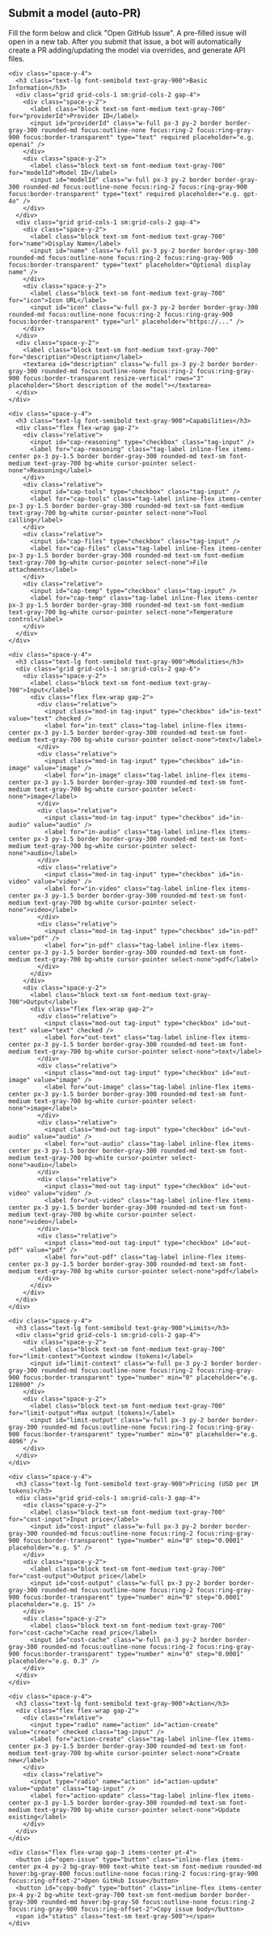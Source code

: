 ## Submit a model (auto-PR)

Fill the form below and click "Open GitHub Issue". A pre-filled issue will open
in a new tab. After you submit that issue, a bot will automatically create a PR
adding/updating the model via overrides, and generate API files.

<script src="https://cdn.tailwindcss.com"></script>
<style>
  .tag-input { position: absolute; opacity: 0; pointer-events: none; }
  .tag-label { transition: none; }
  .tag-input:checked + .tag-label { @apply bg-gray-900 text-white border-gray-900; }
</style>

<div id="model-submit" data-repo="basellm/llm-metadata">
  <form onsubmit="return false" class="max-w-4xl mx-auto bg-white border border-gray-200 rounded-lg p-6 space-y-8">
    
    <div class="space-y-4">
      <h3 class="text-lg font-semibold text-gray-900">Basic Information</h3>
      <div class="grid grid-cols-1 sm:grid-cols-2 gap-4">
        <div class="space-y-2">
          <label class="block text-sm font-medium text-gray-700" for="providerId">Provider ID</label>
          <input id="providerId" class="w-full px-3 py-2 border border-gray-300 rounded-md focus:outline-none focus:ring-2 focus:ring-gray-900 focus:border-transparent" type="text" required placeholder="e.g. openai" />
        </div>
        <div class="space-y-2">
          <label class="block text-sm font-medium text-gray-700" for="modelId">Model ID</label>
          <input id="modelId" class="w-full px-3 py-2 border border-gray-300 rounded-md focus:outline-none focus:ring-2 focus:ring-gray-900 focus:border-transparent" type="text" required placeholder="e.g. gpt-4o" />
        </div>
      </div>
      <div class="grid grid-cols-1 sm:grid-cols-2 gap-4">
        <div class="space-y-2">
          <label class="block text-sm font-medium text-gray-700" for="name">Display Name</label>
          <input id="name" class="w-full px-3 py-2 border border-gray-300 rounded-md focus:outline-none focus:ring-2 focus:ring-gray-900 focus:border-transparent" type="text" placeholder="Optional display name" />
        </div>
        <div class="space-y-2">
          <label class="block text-sm font-medium text-gray-700" for="icon">Icon URL</label>
          <input id="icon" class="w-full px-3 py-2 border border-gray-300 rounded-md focus:outline-none focus:ring-2 focus:ring-gray-900 focus:border-transparent" type="url" placeholder="https://..." />
        </div>
      </div>
      <div class="space-y-2">
        <label class="block text-sm font-medium text-gray-700" for="description">Description</label>
        <textarea id="description" class="w-full px-3 py-2 border border-gray-300 rounded-md focus:outline-none focus:ring-2 focus:ring-gray-900 focus:border-transparent resize-vertical" rows="3" placeholder="Short description of the model"></textarea>
      </div>
    </div>

    <div class="space-y-4">
      <h3 class="text-lg font-semibold text-gray-900">Capabilities</h3>
      <div class="flex flex-wrap gap-2">
        <div class="relative">
          <input id="cap-reasoning" type="checkbox" class="tag-input" />
          <label for="cap-reasoning" class="tag-label inline-flex items-center px-3 py-1.5 border border-gray-300 rounded-md text-sm font-medium text-gray-700 bg-white cursor-pointer select-none">Reasoning</label>
        </div>
        <div class="relative">
          <input id="cap-tools" type="checkbox" class="tag-input" />
          <label for="cap-tools" class="tag-label inline-flex items-center px-3 py-1.5 border border-gray-300 rounded-md text-sm font-medium text-gray-700 bg-white cursor-pointer select-none">Tool calling</label>
        </div>
        <div class="relative">
          <input id="cap-files" type="checkbox" class="tag-input" />
          <label for="cap-files" class="tag-label inline-flex items-center px-3 py-1.5 border border-gray-300 rounded-md text-sm font-medium text-gray-700 bg-white cursor-pointer select-none">File attachments</label>
        </div>
        <div class="relative">
          <input id="cap-temp" type="checkbox" class="tag-input" />
          <label for="cap-temp" class="tag-label inline-flex items-center px-3 py-1.5 border border-gray-300 rounded-md text-sm font-medium text-gray-700 bg-white cursor-pointer select-none">Temperature control</label>
        </div>
      </div>
    </div>

    <div class="space-y-4">
      <h3 class="text-lg font-semibold text-gray-900">Modalities</h3>
      <div class="grid grid-cols-1 sm:grid-cols-2 gap-6">
        <div class="space-y-2">
          <label class="block text-sm font-medium text-gray-700">Input</label>
          <div class="flex flex-wrap gap-2">
            <div class="relative">
              <input class="mod-in tag-input" type="checkbox" id="in-text" value="text" checked />
              <label for="in-text" class="tag-label inline-flex items-center px-3 py-1.5 border border-gray-300 rounded-md text-sm font-medium text-gray-700 bg-white cursor-pointer select-none">text</label>
            </div>
            <div class="relative">
              <input class="mod-in tag-input" type="checkbox" id="in-image" value="image" />
              <label for="in-image" class="tag-label inline-flex items-center px-3 py-1.5 border border-gray-300 rounded-md text-sm font-medium text-gray-700 bg-white cursor-pointer select-none">image</label>
            </div>
            <div class="relative">
              <input class="mod-in tag-input" type="checkbox" id="in-audio" value="audio" />
              <label for="in-audio" class="tag-label inline-flex items-center px-3 py-1.5 border border-gray-300 rounded-md text-sm font-medium text-gray-700 bg-white cursor-pointer select-none">audio</label>
            </div>
            <div class="relative">
              <input class="mod-in tag-input" type="checkbox" id="in-video" value="video" />
              <label for="in-video" class="tag-label inline-flex items-center px-3 py-1.5 border border-gray-300 rounded-md text-sm font-medium text-gray-700 bg-white cursor-pointer select-none">video</label>
            </div>
            <div class="relative">
              <input class="mod-in tag-input" type="checkbox" id="in-pdf" value="pdf" />
              <label for="in-pdf" class="tag-label inline-flex items-center px-3 py-1.5 border border-gray-300 rounded-md text-sm font-medium text-gray-700 bg-white cursor-pointer select-none">pdf</label>
            </div>
          </div>
        </div>
        <div class="space-y-2">
          <label class="block text-sm font-medium text-gray-700">Output</label>
          <div class="flex flex-wrap gap-2">
            <div class="relative">
              <input class="mod-out tag-input" type="checkbox" id="out-text" value="text" checked />
              <label for="out-text" class="tag-label inline-flex items-center px-3 py-1.5 border border-gray-300 rounded-md text-sm font-medium text-gray-700 bg-white cursor-pointer select-none">text</label>
            </div>
            <div class="relative">
              <input class="mod-out tag-input" type="checkbox" id="out-image" value="image" />
              <label for="out-image" class="tag-label inline-flex items-center px-3 py-1.5 border border-gray-300 rounded-md text-sm font-medium text-gray-700 bg-white cursor-pointer select-none">image</label>
            </div>
            <div class="relative">
              <input class="mod-out tag-input" type="checkbox" id="out-audio" value="audio" />
              <label for="out-audio" class="tag-label inline-flex items-center px-3 py-1.5 border border-gray-300 rounded-md text-sm font-medium text-gray-700 bg-white cursor-pointer select-none">audio</label>
            </div>
            <div class="relative">
              <input class="mod-out tag-input" type="checkbox" id="out-video" value="video" />
              <label for="out-video" class="tag-label inline-flex items-center px-3 py-1.5 border border-gray-300 rounded-md text-sm font-medium text-gray-700 bg-white cursor-pointer select-none">video</label>
            </div>
            <div class="relative">
              <input class="mod-out tag-input" type="checkbox" id="out-pdf" value="pdf" />
              <label for="out-pdf" class="tag-label inline-flex items-center px-3 py-1.5 border border-gray-300 rounded-md text-sm font-medium text-gray-700 bg-white cursor-pointer select-none">pdf</label>
            </div>
          </div>
        </div>
      </div>
    </div>

    <div class="space-y-4">
      <h3 class="text-lg font-semibold text-gray-900">Limits</h3>
      <div class="grid grid-cols-1 sm:grid-cols-2 gap-4">
        <div class="space-y-2">
          <label class="block text-sm font-medium text-gray-700" for="limit-context">Context window (tokens)</label>
          <input id="limit-context" class="w-full px-3 py-2 border border-gray-300 rounded-md focus:outline-none focus:ring-2 focus:ring-gray-900 focus:border-transparent" type="number" min="0" placeholder="e.g. 128000" />
        </div>
        <div class="space-y-2">
          <label class="block text-sm font-medium text-gray-700" for="limit-output">Max output (tokens)</label>
          <input id="limit-output" class="w-full px-3 py-2 border border-gray-300 rounded-md focus:outline-none focus:ring-2 focus:ring-gray-900 focus:border-transparent" type="number" min="0" placeholder="e.g. 4096" />
        </div>
      </div>
    </div>

    <div class="space-y-4">
      <h3 class="text-lg font-semibold text-gray-900">Pricing (USD per 1M tokens)</h3>
      <div class="grid grid-cols-1 sm:grid-cols-3 gap-4">
        <div class="space-y-2">
          <label class="block text-sm font-medium text-gray-700" for="cost-input">Input price</label>
          <input id="cost-input" class="w-full px-3 py-2 border border-gray-300 rounded-md focus:outline-none focus:ring-2 focus:ring-gray-900 focus:border-transparent" type="number" min="0" step="0.0001" placeholder="e.g. 5" />
        </div>
        <div class="space-y-2">
          <label class="block text-sm font-medium text-gray-700" for="cost-output">Output price</label>
          <input id="cost-output" class="w-full px-3 py-2 border border-gray-300 rounded-md focus:outline-none focus:ring-2 focus:ring-gray-900 focus:border-transparent" type="number" min="0" step="0.0001" placeholder="e.g. 15" />
        </div>
        <div class="space-y-2">
          <label class="block text-sm font-medium text-gray-700" for="cost-cache">Cache read price</label>
          <input id="cost-cache" class="w-full px-3 py-2 border border-gray-300 rounded-md focus:outline-none focus:ring-2 focus:ring-gray-900 focus:border-transparent" type="number" min="0" step="0.0001" placeholder="e.g. 0.3" />
        </div>
      </div>
    </div>

    <div class="space-y-4">
      <h3 class="text-lg font-semibold text-gray-900">Action</h3>
      <div class="flex flex-wrap gap-2">
        <div class="relative">
          <input type="radio" name="action" id="action-create" value="create" checked class="tag-input" />
          <label for="action-create" class="tag-label inline-flex items-center px-3 py-1.5 border border-gray-300 rounded-md text-sm font-medium text-gray-700 bg-white cursor-pointer select-none">Create new</label>
        </div>
        <div class="relative">
          <input type="radio" name="action" id="action-update" value="update" class="tag-input" />
          <label for="action-update" class="tag-label inline-flex items-center px-3 py-1.5 border border-gray-300 rounded-md text-sm font-medium text-gray-700 bg-white cursor-pointer select-none">Update existing</label>
        </div>
      </div>
    </div>

    <div class="flex flex-wrap gap-3 items-center pt-4">
      <button id="open-issue" type="button" class="inline-flex items-center px-4 py-2 bg-gray-900 text-white text-sm font-medium rounded-md hover:bg-gray-800 focus:outline-none focus:ring-2 focus:ring-gray-900 focus:ring-offset-2">Open GitHub Issue</button>
      <button id="copy-body" type="button" class="inline-flex items-center px-4 py-2 bg-white text-gray-700 text-sm font-medium border border-gray-300 rounded-md hover:bg-gray-50 focus:outline-none focus:ring-2 focus:ring-gray-900 focus:ring-offset-2">Copy issue body</button>
      <span id="status" class="text-sm text-gray-500"></span>
    </div>

  </form>
</div>

<script>
  (function () {
    const root = document.getElementById('model-submit');
    const repo = root.getAttribute('data-repo') || 'basellm/llm-metadata';

    function value(id) { return (document.getElementById(id)?.value || '').trim(); }
    function num(id) { const v = value(id); return v ? Number(v) : undefined; }
    function checked(id) { return !!document.getElementById(id)?.checked; }
    function gather(className) {
      return Array.from(document.querySelectorAll('.' + className))
        .filter(x => x.checked)
        .map(x => x.value);
    }

    function buildPayload() {
      const providerId = value('providerId');
      const modelId = value('modelId');
      const payload = {
        schema: 'model-submission',
        action: (document.querySelector('input[name="action"]:checked')?.value || 'create'),
        providerId, modelId,
        name: value('name') || undefined,
        description: value('description') || undefined,
        tags: (value('description') ? undefined : undefined),
        reasoning: checked('cap-reasoning') || undefined,
        tool_call: checked('cap-tools') || undefined,
        attachment: checked('cap-files') || undefined,
        temperature: checked('cap-temp') || undefined,
        icon: value('icon') || undefined,
        modalities: {
          input: gather('mod-in'),
          output: gather('mod-out'),
        },
        limit: {
          context: num('limit-context'),
          output: num('limit-output'),
        },
        cost: {
          input: num('cost-input'),
          output: num('cost-output'),
          cache_read: num('cost-cache'),
        },
      };
      // prune undefined
      const prune = (obj) => {
        if (!obj || typeof obj !== 'object') return obj;
        const out = Array.isArray(obj) ? [] : {};
        for (const [k, v] of Object.entries(obj)) {
          if (v === undefined || v === null || (Array.isArray(v) && v.length === 0)) continue;
          if (typeof v === 'object') {
            const pv = prune(v);
            if (pv === undefined || (typeof pv === 'object' && !Array.isArray(pv) && Object.keys(pv).length === 0)) continue;
            out[k] = pv;
          } else {
            out[k] = v;
          }
        }
        return out;
      };
      return prune(payload);
    }

    function buildIssue() {
      const p = buildPayload();
      const title = `[Model Submission] ${p.action === 'update' ? 'Update' : 'Create'}: ${p.providerId}/${p.modelId}`;
      const marker = 'MODEL_SUBMISSION';
      const body = [
        `This issue was generated from the website form. A bot will turn it into a PR.`,
        ``,
        `<details><summary>Payload</summary>`,
        '',
        '```json',
        JSON.stringify(p, null, 2),
        '```',
        '',
        `</details>`,
      ].join('\n');
      return { title, body };
    }

    function openIssue() {
      const { title, body } = buildIssue();
      const url = new URL(`https://github.com/${repo}/issues/new`);
      const params = new URLSearchParams({ title, body, labels: 'model-submission' });
      url.search = params.toString();
      const full = url.toString();
      if (full.length > 7500) {
        navigator.clipboard?.writeText(body);
        document.getElementById('status').textContent = 'Body copied to clipboard. Please paste it after the page opens.';
        const u = new URL(`https://github.com/${repo}/issues/new`);
        u.search = new URLSearchParams({ title, labels: 'model-submission' }).toString();
        window.open(u.toString(), '_blank');
      } else {
        window.open(full, '_blank');
      }
    }

    document.getElementById('open-issue').addEventListener('click', openIssue);
    document.getElementById('copy-body').addEventListener('click', function(){
      const { body } = buildIssue();
      navigator.clipboard?.writeText(body);
      document.getElementById('status').textContent = 'Copied to clipboard';
    });
  })();
</script>
